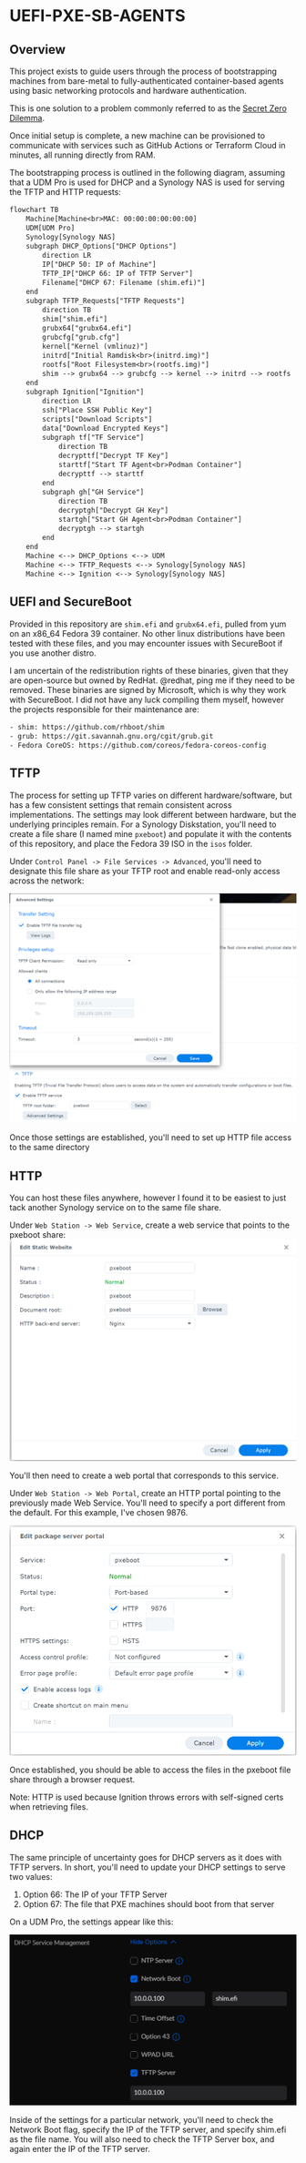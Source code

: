 # UEFI-PXE-SB-AGENTS

## Overview

This project exists to guide users through the process of bootstrapping machines from bare-metal to fully-authenticated container-based agents using basic networking protocols and hardware authentication.

This is one solution to a problem commonly referred to as the [Secret Zero Dilemma](https://www.hashicorp.com/resources/starbucks-secrets-at-the-retail-edge-with-hashicorp-vault).

Once initial setup is complete, a new machine can be provisioned to communicate with services such as GitHub Actions or Terraform Cloud in minutes, all running directly from RAM.

The bootstrapping process is outlined in the following diagram, assuming that a UDM Pro is used for DHCP and a Synology NAS is used for serving the TFTP and HTTP requests:

```mermaid
flowchart TB
    Machine[Machine<br>MAC: 00:00:00:00:00:00]
    UDM[UDM Pro]
    Synology[Synology NAS]
    subgraph DHCP_Options["DHCP Options"]
        direction LR
        IP["DHCP 50: IP of Machine"]
        TFTP_IP["DHCP 66: IP of TFTP Server"]
        Filename["DHCP 67: Filename (shim.efi)"]
    end
    subgraph TFTP_Requests["TFTP Requests"]
        direction TB
        shim["shim.efi"]
        grubx64["grubx64.efi"]
        grubcfg["grub.cfg"]
        kernel["Kernel (vmlinuz)"]
        initrd["Initial Ramdisk<br>(initrd.img)"]
        rootfs["Root Filesystem<br>(rootfs.img)"]
        shim --> grubx64 --> grubcfg --> kernel --> initrd --> rootfs
    end
    subgraph Ignition["Ignition"]
        direction LR
        ssh["Place SSH Public Key"]
        scripts["Download Scripts"]
        data["Download Encrypted Keys"]
        subgraph tf["TF Service"]
            direction TB
            decrypttf["Decrypt TF Key"]
            starttf["Start TF Agent<br>Podman Container"]
            decrypttf --> starttf
        end
        subgraph gh["GH Service"]
            direction TB
            decryptgh["Decrypt GH Key"]
            startgh["Start GH Agent<br>Podman Container"]
            decryptgh --> startgh
        end
    end
    Machine <--> DHCP_Options <--> UDM
    Machine <--> TFTP_Requests <--> Synology[Synology NAS]
    Machine <--> Ignition <--> Synology[Synology NAS]
```

## UEFI and SecureBoot

Provided in this repository are `shim.efi` and `grubx64.efi`, pulled from yum on an x86_64 Fedora 39 container. No other linux distributions have been tested with these files, and you may encounter issues with SecureBoot if you use another distro.

I am uncertain of the redistribution rights of these binaries, given that they are open-source but owned by RedHat. @redhat, ping me if they need to be removed. These binaries are signed by Microsoft, which is why they work with SecureBoot. I did not have any luck compiling them myself, however the projects responsible for their maintenance are:

    - shim: https://github.com/rhboot/shim
    - grub: https://git.savannah.gnu.org/cgit/grub.git
    - Fedora CoreOS: https://github.com/coreos/fedora-coreos-config
    
## TFTP

The process for setting up TFTP varies on different hardware/software, but has a few consistent settings that remain consistent across implementations. The settings may look different between hardware, but the underlying principles remain. For a Synology Diskstation, you'll need to create a file share (I named mine `pxeboot`) and populate it with the contents of this repository, and place the Fedora 39 ISO in the `isos` folder.

Under `Control Panel -> File Services -> Advanced`, you'll need to designate this file share as your TFTP root and enable read-only access across the network:

![Synology TFTP](/docs/synology-tftp.png)

Once those settings are established, you'll need to set up HTTP file access to the same directory

## HTTP

You can host these files anywhere, however I found it to be easiest to just tack another Synology service on to the same file share.

Under `Web Station -> Web Service`, create a web service that points to the pxeboot share:
![Synology Web Service](/docs/synology-web-service.png)

You'll then need to create a web portal that corresponds to this service.

Under `Web Station -> Web Portal`, create an HTTP portal pointing to the previously made Web Service. You'll need to specify a port different from the default. For this example, I've chosen 9876.

![Synology Web Portal](/docs/synology-web-portal.png)

Once established, you should be able to access the files in the pxeboot file share through a browser request.

Note: HTTP is used because Ignition throws errors with self-signed certs when retrieving files.

## DHCP

The same principle of uncertainty goes for DHCP servers as it does with TFTP servers. In short, you'll need to update your DHCP settings to serve two values:
1. Option 66: The IP of your TFTP Server
1. Option 67: The file that PXE machines should boot from that server

On a UDM Pro, the settings appear like this:

![UDM Pro Settings](docs/udm-pro.png)

Inside of the settings for a particular network, you'll need to check the Network Boot flag, specify the IP of the TFTP server, and specify shim.efi as the file name. You will also need to check the TFTP Server box, and again enter the IP of the TFTP server.
